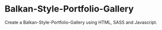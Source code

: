 # Balkan-Style-Portfolio-Gallery
Create a Balkan-Style-Portfolio-Gallery using HTML, SASS and Javascript.
